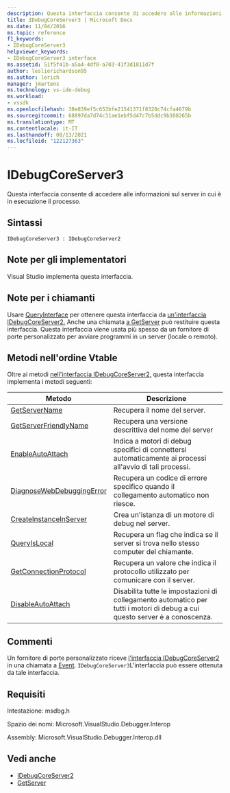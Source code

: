 ```yaml
---
description: Questa interfaccia consente di accedere alle informazioni sul server in cui è in esecuzione il processo.
title: IDebugCoreServer3 | Microsoft Docs
ms.date: 11/04/2016
ms.topic: reference
f1_keywords:
- IDebugCoreServer3
helpviewer_keywords:
- IDebugCoreServer3 interface
ms.assetid: 51f5f41b-a5a4-4df0-a703-41f3d1811d7f
author: leslierichardson95
ms.author: lerich
manager: jmartens
ms.technology: vs-ide-debug
ms.workload:
- vssdk
ms.openlocfilehash: 38e839ef5c653bfe21541371f8320c74cfa4679b
ms.sourcegitcommit: 68897da7d74c31ae1ebf5d47c7b5ddc9b108265b
ms.translationtype: MT
ms.contentlocale: it-IT
ms.lasthandoff: 08/13/2021
ms.locfileid: "122127363"
---
```

# <a name="idebugcoreserver3"></a>IDebugCoreServer3
Questa interfaccia consente di accedere alle informazioni sul server in cui è in esecuzione il processo.

## <a name="syntax"></a>Sintassi

```
IDebugCoreServer3 : IDebugCoreServer2
```

## <a name="notes-for-implementers"></a>Note per gli implementatori
 Visual Studio implementa questa interfaccia.

## <a name="notes-for-callers"></a>Note per i chiamanti
 Usare [QueryInterface](/cpp/atl/queryinterface) per ottenere questa interfaccia da [un'interfaccia IDebugCoreServer2.](../../../extensibility/debugger/reference/idebugcoreserver2.md) Anche una chiamata [a GetServer](../../../extensibility/debugger/reference/idebugdefaultport2-getserver.md) può restituire questa interfaccia. Questa interfaccia viene usata più spesso da un fornitore di porte personalizzato per avviare programmi in un server (locale o remoto).

## <a name="methods-in-vtable-order"></a>Metodi nell'ordine Vtable
 Oltre ai metodi [nell'interfaccia IDebugCoreServer2,](../../../extensibility/debugger/reference/idebugcoreserver2.md) questa interfaccia implementa i metodi seguenti:

|Metodo|Descrizione|
|------------|-----------------|
|[GetServerName](../../../extensibility/debugger/reference/idebugcoreserver3-getservername.md)|Recupera il nome del server.|
|[GetServerFriendlyName](../../../extensibility/debugger/reference/idebugcoreserver3-getserverfriendlyname.md)|Recupera una versione descrittiva del nome del server|
|[EnableAutoAttach](../../../extensibility/debugger/reference/idebugcoreserver3-enableautoattach.md)|Indica a motori di debug specifici di connettersi automaticamente ai processi all'avvio di tali processi.|
|[DiagnoseWebDebuggingError](../../../extensibility/debugger/reference/idebugcoreserver3-diagnosewebdebuggingerror.md)|Recupera un codice di errore specifico quando il collegamento automatico non riesce.|
|[CreateInstanceInServer](../../../extensibility/debugger/reference/idebugcoreserver3-createinstanceinserver.md)|Crea un'istanza di un motore di debug nel server.|
|[QueryIsLocal](../../../extensibility/debugger/reference/idebugcoreserver3-queryislocal.md)|Recupera un flag che indica se il server si trova nello stesso computer del chiamante.|
|[GetConnectionProtocol](../../../extensibility/debugger/reference/idebugcoreserver3-getconnectionprotocol.md)|Recupera un valore che indica il protocollo utilizzato per comunicare con il server.|
|[DisableAutoAttach](../../../extensibility/debugger/reference/idebugcoreserver3-disableautoattach.md)|Disabilita tutte le impostazioni di collegamento automatico per tutti i motori di debug a cui questo server è a conoscenza.|

## <a name="remarks"></a>Commenti
 Un fornitore di porte personalizzato riceve [l'interfaccia IDebugCoreServer2](../../../extensibility/debugger/reference/idebugcoreserver2.md) in una chiamata a [Event](../../../extensibility/debugger/reference/idebugportevents2-event.md). `IDebugCoreServer3`L'interfaccia può essere ottenuta da tale interfaccia.

## <a name="requirements"></a>Requisiti
 Intestazione: msdbg.h

 Spazio dei nomi: Microsoft.VisualStudio.Debugger.Interop

 Assembly: Microsoft.VisualStudio.Debugger.Interop.dll

## <a name="see-also"></a>Vedi anche
- [IDebugCoreServer2](../../../extensibility/debugger/reference/idebugcoreserver2.md)
- [GetServer](../../../extensibility/debugger/reference/idebugdefaultport2-getserver.md)

